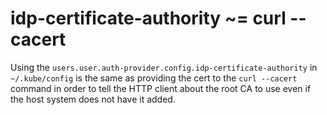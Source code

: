 # idp-certificate-authority ~= curl --cacert

Using the `users.user.auth-provider.config.idp-certificate-authority` in `~/.kube/config` is the same as providing the cert to the `curl --cacert` command in order to tell the HTTP client about the root CA to use even if the host system does not have it added.


